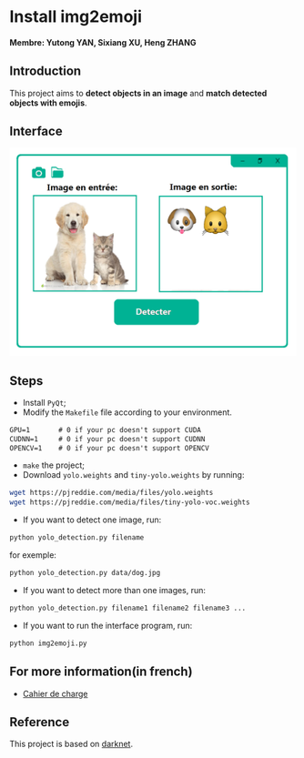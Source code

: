 # Install img2emoji

#### Membre: Yutong YAN, Sixiang XU, Heng ZHANG

## Introduction

This project aims to **detect objects in an image** and **match detected objects with emojis**.

## Interface

![](doc/img/interface.png) 

## Steps

- Install `PyQt`;
- Modify the `Makefile` file according to your environment.
```
GPU=1		# 0 if your pc doesn't support CUDA
CUDNN=1		# 0 if your pc doesn't support CUDNN
OPENCV=1	# 0 if your pc doesn't support OPENCV
```
- `make` the project;
- Download `yolo.weights` and `tiny-yolo.weights` by running:
```bash
wget https://pjreddie.com/media/files/yolo.weights
wget https://pjreddie.com/media/files/tiny-yolo-voc.weights
```
- If you want to detect one image, run:
```bash
python yolo_detection.py filename
```
for exemple:
```bash
python yolo_detection.py data/dog.jpg
```
- If you want to detect more than one images, run:
```bash
python yolo_detection.py filename1 filename2 filename3 ...
```
- If you want to run the interface program, run:
```bash
python img2emoji.py
```
## For more information(in french)

- [Cahier de charge](https://github.com/ZHANGHeng19931123/img2emoji/blob/master/doc/Cahier_de_charge.md) 

## Reference

This project is based on [darknet](https://github.com/pjreddie/darknet).
